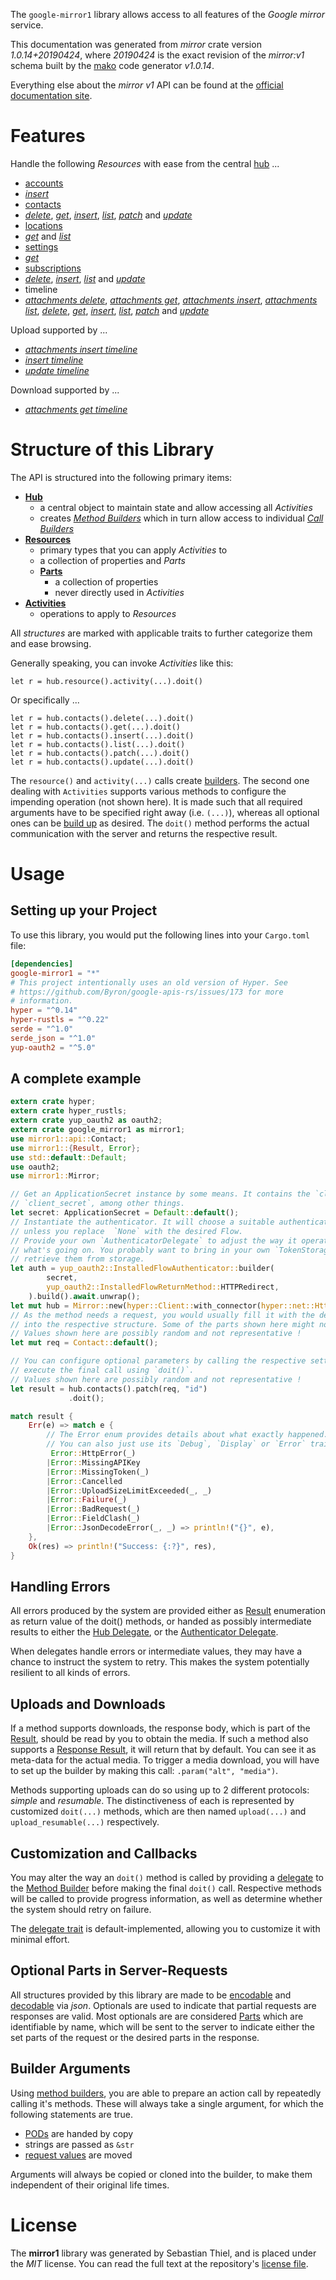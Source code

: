 <!---
DO NOT EDIT !
This file was generated automatically from 'src/mako/api/README.md.mako'
DO NOT EDIT !
-->
The `google-mirror1` library allows access to all features of the *Google mirror* service.

This documentation was generated from *mirror* crate version *1.0.14+20190424*, where *20190424* is the exact revision of the *mirror:v1* schema built by the [mako](http://www.makotemplates.org/) code generator *v1.0.14*.

Everything else about the *mirror* *v1* API can be found at the
[official documentation site](https://developers.google.com/glass).
# Features

Handle the following *Resources* with ease from the central [hub](https://docs.rs/google-mirror1/1.0.14+20190424/google_mirror1/Mirror) ... 

* [accounts](https://docs.rs/google-mirror1/1.0.14+20190424/google_mirror1/api::Account)
 * [*insert*](https://docs.rs/google-mirror1/1.0.14+20190424/google_mirror1/api::AccountInsertCall)
* [contacts](https://docs.rs/google-mirror1/1.0.14+20190424/google_mirror1/api::Contact)
 * [*delete*](https://docs.rs/google-mirror1/1.0.14+20190424/google_mirror1/api::ContactDeleteCall), [*get*](https://docs.rs/google-mirror1/1.0.14+20190424/google_mirror1/api::ContactGetCall), [*insert*](https://docs.rs/google-mirror1/1.0.14+20190424/google_mirror1/api::ContactInsertCall), [*list*](https://docs.rs/google-mirror1/1.0.14+20190424/google_mirror1/api::ContactListCall), [*patch*](https://docs.rs/google-mirror1/1.0.14+20190424/google_mirror1/api::ContactPatchCall) and [*update*](https://docs.rs/google-mirror1/1.0.14+20190424/google_mirror1/api::ContactUpdateCall)
* [locations](https://docs.rs/google-mirror1/1.0.14+20190424/google_mirror1/api::Location)
 * [*get*](https://docs.rs/google-mirror1/1.0.14+20190424/google_mirror1/api::LocationGetCall) and [*list*](https://docs.rs/google-mirror1/1.0.14+20190424/google_mirror1/api::LocationListCall)
* [settings](https://docs.rs/google-mirror1/1.0.14+20190424/google_mirror1/api::Setting)
 * [*get*](https://docs.rs/google-mirror1/1.0.14+20190424/google_mirror1/api::SettingGetCall)
* [subscriptions](https://docs.rs/google-mirror1/1.0.14+20190424/google_mirror1/api::Subscription)
 * [*delete*](https://docs.rs/google-mirror1/1.0.14+20190424/google_mirror1/api::SubscriptionDeleteCall), [*insert*](https://docs.rs/google-mirror1/1.0.14+20190424/google_mirror1/api::SubscriptionInsertCall), [*list*](https://docs.rs/google-mirror1/1.0.14+20190424/google_mirror1/api::SubscriptionListCall) and [*update*](https://docs.rs/google-mirror1/1.0.14+20190424/google_mirror1/api::SubscriptionUpdateCall)
* timeline
 * [*attachments delete*](https://docs.rs/google-mirror1/1.0.14+20190424/google_mirror1/api::TimelineAttachmentDeleteCall), [*attachments get*](https://docs.rs/google-mirror1/1.0.14+20190424/google_mirror1/api::TimelineAttachmentGetCall), [*attachments insert*](https://docs.rs/google-mirror1/1.0.14+20190424/google_mirror1/api::TimelineAttachmentInsertCall), [*attachments list*](https://docs.rs/google-mirror1/1.0.14+20190424/google_mirror1/api::TimelineAttachmentListCall), [*delete*](https://docs.rs/google-mirror1/1.0.14+20190424/google_mirror1/api::TimelineDeleteCall), [*get*](https://docs.rs/google-mirror1/1.0.14+20190424/google_mirror1/api::TimelineGetCall), [*insert*](https://docs.rs/google-mirror1/1.0.14+20190424/google_mirror1/api::TimelineInsertCall), [*list*](https://docs.rs/google-mirror1/1.0.14+20190424/google_mirror1/api::TimelineListCall), [*patch*](https://docs.rs/google-mirror1/1.0.14+20190424/google_mirror1/api::TimelinePatchCall) and [*update*](https://docs.rs/google-mirror1/1.0.14+20190424/google_mirror1/api::TimelineUpdateCall)


Upload supported by ...

* [*attachments insert timeline*](https://docs.rs/google-mirror1/1.0.14+20190424/google_mirror1/api::TimelineAttachmentInsertCall)
* [*insert timeline*](https://docs.rs/google-mirror1/1.0.14+20190424/google_mirror1/api::TimelineInsertCall)
* [*update timeline*](https://docs.rs/google-mirror1/1.0.14+20190424/google_mirror1/api::TimelineUpdateCall)

Download supported by ...

* [*attachments get timeline*](https://docs.rs/google-mirror1/1.0.14+20190424/google_mirror1/api::TimelineAttachmentGetCall)



# Structure of this Library

The API is structured into the following primary items:

* **[Hub](https://docs.rs/google-mirror1/1.0.14+20190424/google_mirror1/Mirror)**
    * a central object to maintain state and allow accessing all *Activities*
    * creates [*Method Builders*](https://docs.rs/google-mirror1/1.0.14+20190424/google_mirror1/client::MethodsBuilder) which in turn
      allow access to individual [*Call Builders*](https://docs.rs/google-mirror1/1.0.14+20190424/google_mirror1/client::CallBuilder)
* **[Resources](https://docs.rs/google-mirror1/1.0.14+20190424/google_mirror1/client::Resource)**
    * primary types that you can apply *Activities* to
    * a collection of properties and *Parts*
    * **[Parts](https://docs.rs/google-mirror1/1.0.14+20190424/google_mirror1/client::Part)**
        * a collection of properties
        * never directly used in *Activities*
* **[Activities](https://docs.rs/google-mirror1/1.0.14+20190424/google_mirror1/client::CallBuilder)**
    * operations to apply to *Resources*

All *structures* are marked with applicable traits to further categorize them and ease browsing.

Generally speaking, you can invoke *Activities* like this:

```Rust,ignore
let r = hub.resource().activity(...).doit()
```

Or specifically ...

```ignore
let r = hub.contacts().delete(...).doit()
let r = hub.contacts().get(...).doit()
let r = hub.contacts().insert(...).doit()
let r = hub.contacts().list(...).doit()
let r = hub.contacts().patch(...).doit()
let r = hub.contacts().update(...).doit()
```

The `resource()` and `activity(...)` calls create [builders][builder-pattern]. The second one dealing with `Activities` 
supports various methods to configure the impending operation (not shown here). It is made such that all required arguments have to be 
specified right away (i.e. `(...)`), whereas all optional ones can be [build up][builder-pattern] as desired.
The `doit()` method performs the actual communication with the server and returns the respective result.

# Usage

## Setting up your Project

To use this library, you would put the following lines into your `Cargo.toml` file:

```toml
[dependencies]
google-mirror1 = "*"
# This project intentionally uses an old version of Hyper. See
# https://github.com/Byron/google-apis-rs/issues/173 for more
# information.
hyper = "^0.14"
hyper-rustls = "^0.22"
serde = "^1.0"
serde_json = "^1.0"
yup-oauth2 = "^5.0"
```

## A complete example

```Rust
extern crate hyper;
extern crate hyper_rustls;
extern crate yup_oauth2 as oauth2;
extern crate google_mirror1 as mirror1;
use mirror1::api::Contact;
use mirror1::{Result, Error};
use std::default::Default;
use oauth2;
use mirror1::Mirror;

// Get an ApplicationSecret instance by some means. It contains the `client_id` and 
// `client_secret`, among other things.
let secret: ApplicationSecret = Default::default();
// Instantiate the authenticator. It will choose a suitable authentication flow for you, 
// unless you replace  `None` with the desired Flow.
// Provide your own `AuthenticatorDelegate` to adjust the way it operates and get feedback about 
// what's going on. You probably want to bring in your own `TokenStorage` to persist tokens and
// retrieve them from storage.
let auth = yup_oauth2::InstalledFlowAuthenticator::builder(
        secret,
        yup_oauth2::InstalledFlowReturnMethod::HTTPRedirect,
    ).build().await.unwrap();
let mut hub = Mirror::new(hyper::Client::with_connector(hyper::net::HttpsConnector::new(hyper_rustls::TlsClient::new())), auth);
// As the method needs a request, you would usually fill it with the desired information
// into the respective structure. Some of the parts shown here might not be applicable !
// Values shown here are possibly random and not representative !
let mut req = Contact::default();

// You can configure optional parameters by calling the respective setters at will, and
// execute the final call using `doit()`.
// Values shown here are possibly random and not representative !
let result = hub.contacts().patch(req, "id")
             .doit();

match result {
    Err(e) => match e {
        // The Error enum provides details about what exactly happened.
        // You can also just use its `Debug`, `Display` or `Error` traits
         Error::HttpError(_)
        |Error::MissingAPIKey
        |Error::MissingToken(_)
        |Error::Cancelled
        |Error::UploadSizeLimitExceeded(_, _)
        |Error::Failure(_)
        |Error::BadRequest(_)
        |Error::FieldClash(_)
        |Error::JsonDecodeError(_, _) => println!("{}", e),
    },
    Ok(res) => println!("Success: {:?}", res),
}

```
## Handling Errors

All errors produced by the system are provided either as [Result](https://docs.rs/google-mirror1/1.0.14+20190424/google_mirror1/client::Result) enumeration as return value of
the doit() methods, or handed as possibly intermediate results to either the 
[Hub Delegate](https://docs.rs/google-mirror1/1.0.14+20190424/google_mirror1/client::Delegate), or the [Authenticator Delegate](https://docs.rs/yup-oauth2/*/yup_oauth2/trait.AuthenticatorDelegate.html).

When delegates handle errors or intermediate values, they may have a chance to instruct the system to retry. This 
makes the system potentially resilient to all kinds of errors.

## Uploads and Downloads
If a method supports downloads, the response body, which is part of the [Result](https://docs.rs/google-mirror1/1.0.14+20190424/google_mirror1/client::Result), should be
read by you to obtain the media.
If such a method also supports a [Response Result](https://docs.rs/google-mirror1/1.0.14+20190424/google_mirror1/client::ResponseResult), it will return that by default.
You can see it as meta-data for the actual media. To trigger a media download, you will have to set up the builder by making
this call: `.param("alt", "media")`.

Methods supporting uploads can do so using up to 2 different protocols: 
*simple* and *resumable*. The distinctiveness of each is represented by customized 
`doit(...)` methods, which are then named `upload(...)` and `upload_resumable(...)` respectively.

## Customization and Callbacks

You may alter the way an `doit()` method is called by providing a [delegate](https://docs.rs/google-mirror1/1.0.14+20190424/google_mirror1/client::Delegate) to the 
[Method Builder](https://docs.rs/google-mirror1/1.0.14+20190424/google_mirror1/client::CallBuilder) before making the final `doit()` call. 
Respective methods will be called to provide progress information, as well as determine whether the system should 
retry on failure.

The [delegate trait](https://docs.rs/google-mirror1/1.0.14+20190424/google_mirror1/client::Delegate) is default-implemented, allowing you to customize it with minimal effort.

## Optional Parts in Server-Requests

All structures provided by this library are made to be [encodable](https://docs.rs/google-mirror1/1.0.14+20190424/google_mirror1/client::RequestValue) and 
[decodable](https://docs.rs/google-mirror1/1.0.14+20190424/google_mirror1/client::ResponseResult) via *json*. Optionals are used to indicate that partial requests are responses 
are valid.
Most optionals are are considered [Parts](https://docs.rs/google-mirror1/1.0.14+20190424/google_mirror1/client::Part) which are identifiable by name, which will be sent to 
the server to indicate either the set parts of the request or the desired parts in the response.

## Builder Arguments

Using [method builders](https://docs.rs/google-mirror1/1.0.14+20190424/google_mirror1/client::CallBuilder), you are able to prepare an action call by repeatedly calling it's methods.
These will always take a single argument, for which the following statements are true.

* [PODs][wiki-pod] are handed by copy
* strings are passed as `&str`
* [request values](https://docs.rs/google-mirror1/1.0.14+20190424/google_mirror1/client::RequestValue) are moved

Arguments will always be copied or cloned into the builder, to make them independent of their original life times.

[wiki-pod]: http://en.wikipedia.org/wiki/Plain_old_data_structure
[builder-pattern]: http://en.wikipedia.org/wiki/Builder_pattern
[google-go-api]: https://github.com/google/google-api-go-client

# License
The **mirror1** library was generated by Sebastian Thiel, and is placed 
under the *MIT* license.
You can read the full text at the repository's [license file][repo-license].

[repo-license]: https://github.com/Byron/google-apis-rsblob/master/LICENSE.md
